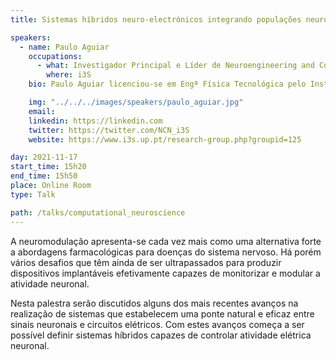 ```yaml
---
title: Sistemas híbridos neuro-electrónicos integrando populações neuronais e circuitos elétricos

speakers:
  - name: Paulo Aguiar
    occupations:
      - what: Investigador Principal e Líder de Neuroengineering and Computational Neuroscience
        where: i3S
    bio: Paulo Aguiar licenciou-se em Engª Física Tecnológica pelo Instituto Superior Técnico (Univ. Lisboa), e doutorou-se em Neurociência Computacional pelo Institute for Adaptive and Neural Computation, Universidade de Edimburgo, Reino Unido, em 2006. A sua área de investigação é sobretudo em neurociência, e tem como interesse principal o estudo dos mecanismos de processamento e armazenamento de informação em circuitos neuronais. É líder do grupo de investigação NCN - Neuroengenharia e Neurociência Computacional, no i3S - Instituto de Investigação e Inovação em Saúde. A sua equipa multidisciplinar combina conhecimentos em neurobiologia, biofísica, engenharia e computação, para revelar e reparar função neuronal.

    img: "../../../images/speakers/paulo_aguiar.jpg"
    email:
    linkedin: https://linkedin.com
    twitter: https://twitter.com/NCN_i3S
    website: https://www.i3s.up.pt/research-group.php?groupid=125

day: 2021-11-17
start_time: 15h20
end_time: 15h50
place: Online Room
type: Talk

path: /talks/computational_neuroscience
---
```


A neuromodulação apresenta-se cada vez mais como uma alternativa forte a abordagens farmacológicas para doenças do sistema nervoso. Há porém vários desafios que têm ainda de ser ultrapassados para produzir dispositivos implantáveis efetivamente capazes de monitorizar e modular a atividade neuronal.

Nesta palestra serão discutidos alguns dos mais recentes avanços na realização de sistemas que estabelecem uma ponte natural e eficaz entre sinais neuronais e circuitos elétricos. Com estes avanços começa a ser possível definir sistemas híbridos capazes de controlar atividade elétrica neuronal.
